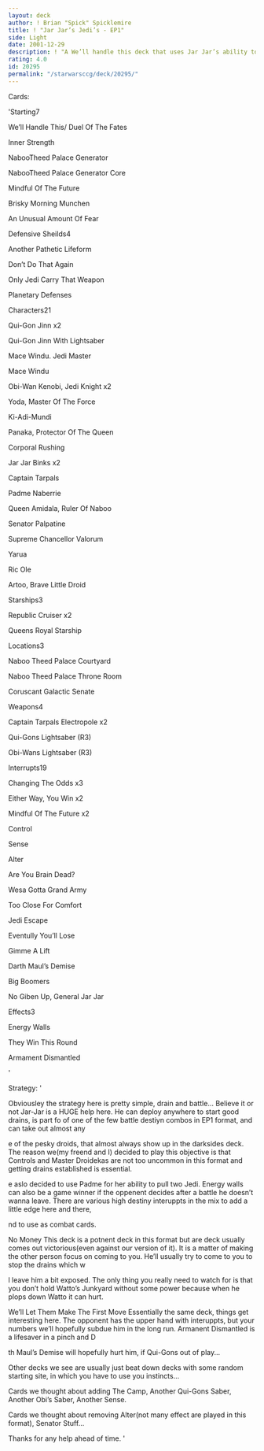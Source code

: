 ```yaml
---
layout: deck
author: ! Brian "Spick" Spicklemire
title: ! "Jar Jar’s Jedi’s - EP1"
side: Light
date: 2001-12-29
description: ! "A We’ll handle this deck that uses Jar Jar’s ability to remove the always present annoying Droids in an EP:1 Tournament setting."
rating: 4.0
id: 20295
permalink: "/starwarsccg/deck/20295/"
---
```

Cards: 

'Starting7

We&#8217;ll Handle This/ Duel Of The Fates

Inner Strength

NabooTheed Palace Generator

NabooTheed Palace Generator Core

Mindful Of The Future

Brisky Morning Munchen

An Unusual Amount Of Fear


Defensive Sheilds4

Another Pathetic Lifeform

Don&#8217;t Do That Again

Only Jedi Carry That Weapon

Planetary Defenses


Characters21

Qui-Gon Jinn x2

Qui-Gon Jinn With Lightsaber 

Mace Windu. Jedi Master

Mace Windu

Obi-Wan Kenobi, Jedi Knight x2

Yoda, Master Of The Force

Ki-Adi-Mundi

Panaka, Protector Of The Queen

Corporal Rushing

Jar Jar Binks x2

Captain Tarpals

Padme Naberrie

Queen Amidala, Ruler Of Naboo

Senator Palpatine

Supreme Chancellor Valorum

Yarua

Ric Ole

Artoo, Brave Little Droid


Starships3

Republic Cruiser x2

Queens Royal Starship


Locations3

Naboo Theed Palace Courtyard

Naboo Theed Palace Throne Room

Coruscant Galactic Senate


Weapons4

Captain Tarpals Electropole x2

Qui-Gons Lightsaber (R3)

Obi-Wans Lightsaber (R3)


Interrupts19

Changing The Odds x3

Either Way, You Win x2

Mindful Of The Future x2

Control

Sense

Alter

Are You Brain Dead?

Wesa Gotta Grand Army

Too Close For Comfort

Jedi Escape

Eventully You&#8217;ll Lose

Gimme A Lift

Darth Maul&#8217;s Demise

Big Boomers

No Giben Up, General Jar Jar


Effects3

Energy Walls

They Win This Round

Armament Dismantled

'

Strategy: '

Obviousley the strategy here is pretty simple, drain and battle... Believe it or not Jar-Jar is a HUGE help here. He can deploy anywhere to start good drains, is part fo of one of the few battle destiyn combos in EP1 format, and can take out almost any

e of the pesky droids, that almost always show up in the darksides deck. The reason we(my freend and I) decided to play this objective is that Controls and Master Droidekas are not too uncommon in this format and getting drains established is essential.

e aslo decided to use Padme for her ability to pull two Jedi. Energy walls can also be a game winner if the oppenent decides after a battle he doesn&#8217;t wanna leave. There are various high destiny interuppts in the mix to add a little edge here and there,

nd to use as combat cards.


No Money This deck is a potnent deck in this format but are deck usually comes out victorious(even against our version of it). It is a matter of making the other person focus on coming to you. He&#8217;ll usually try to come to you to stop the drains which w

l leave him a bit exposed. The only thing you really need to watch for is that you don&#8217;t hold Watto&#8217;s Junkyard without some power because when he plops down Watto it can hurt.


We&#8217;ll Let Them Make The First Move Essentially the same deck, things get interesting here. The opponent has the upper hand with interuppts, but your numbers we&#8217;ll hopefully subdue him in the long run. Armanent Dismantled is a lifesaver in a pinch and D

th Maul&#8217;s Demise will hopefully hurt him, if Qui-Gons out of play...


Other decks we see are usually just beat down decks with some random starting site, in which you have to use you instincts...


Cards we thought about adding The Camp, Another Qui-Gons Saber, Another Obi&#8217;s Saber, Another Sense.


Cards we thought about removing Alter(not many effect are played in this format), Senator Stuff...


Thanks for any help ahead of time. '
